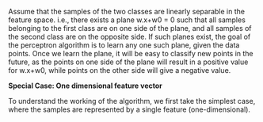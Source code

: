 Assume that the samples of the two classes are linearly separable in the feature space. i.e., there exists a plane w.x+w0 = 0 such that all samples belonging to the first class are on one side of the plane, and all samples of the second class are on the opposite side. If such planes exist, the goal of the perceptron algorithm is to learn any one such plane, given the data points. Once we learn the plane, it will be easy to classify new points in the future, as the points on one side of the plane will result in a positive value for w.x+w0, while points on the other side will give a negative value.

**Special Case: One dimensional feature vector**

To understand the working of the algorithm, we first take the simplest case, where the samples are represented by a single feature (one-dimensional).
